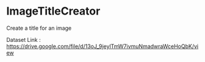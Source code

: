 # ImageTitleCreator
Create a title for an image

Dataset Link : https://drive.google.com/file/d/13oJ_9jeylTmW7ivmuNmadwraWceHoQbK/view